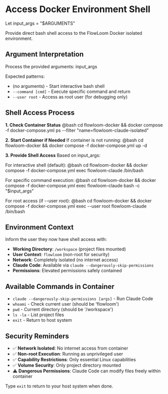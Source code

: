 # Access Docker Environment Shell

Let input_args = "$ARGUMENTS"

Provide direct bash shell access to the FlowLoom Docker isolated environment.

## Argument Interpretation
Process the provided arguments: input_args

Expected patterns:
- (no arguments) - Start interactive bash shell
- `--command [cmd]` - Execute specific command and return
- `--user root` - Access as root user (for debugging only)

## Shell Access Process

**1. Check Container Status**
@bash cd flowloom-docker && docker compose -f docker-compose.yml ps --filter "name=flowloom-claude-isolated"

**2. Start Container if Needed**
If container is not running:
@bash cd flowloom-docker && docker compose -f docker-compose.yml up -d

**3. Provide Shell Access**
Based on input_args:

For interactive shell (default):
@bash cd flowloom-docker && docker compose -f docker-compose.yml exec flowloom-claude /bin/bash

For specific command execution:
@bash cd flowloom-docker && docker compose -f docker-compose.yml exec flowloom-claude bash -c "$input_args"

For root access (if --user root):
@bash cd flowloom-docker && docker compose -f docker-compose.yml exec --user root flowloom-claude /bin/bash

## Environment Context
Inform the user they now have shell access with:
- **Working Directory**: `/workspace` (project files mounted)
- **User Context**: `flowloom` (non-root for security)
- **Network**: Completely isolated (no internet access)
- **Claude Code**: Available via `claude --dangerously-skip-permissions`
- **Permissions**: Elevated permissions safely contained

## Available Commands in Container
- `claude --dangerously-skip-permissions [args]` - Run Claude Code
- `whoami` - Check current user (should be 'flowloom')
- `pwd` - Current directory (should be '/workspace')
- `ls -la` - List project files
- `exit` - Return to host system

## Security Reminders
- ✅ **Network Isolated**: No internet access from container
- ✅ **Non-root Execution**: Running as unprivileged user
- ✅ **Capability Restrictions**: Only essential Linux capabilities
- ✅ **Volume Security**: Only project directory mounted
- ⚠️ **Dangerous Permissions**: Claude Code can modify files freely within container

Type `exit` to return to your host system when done.